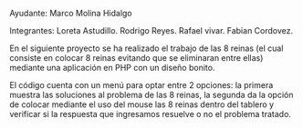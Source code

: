 Ayudante: Marco Molina Hidalgo

Integrantes:
Loreta Astudillo. 
Rodrigo Reyes.
Rafael vivar.
Fabian Cordovez.

En el siguiente proyecto se ha realizado el trabajo de las 8 reinas (el cual consiste en colocar 8 reinas evitando que se eliminaran entre ellas) mediante una aplicación en PHP con un diseño bonito. 

El código cuenta con un menú para optar entre 2 opciones: la primera muestra las soluciones al problema de las 8 reinas, la segunda da la opción de colocar mediante el uso del mouse las 8 reinas dentro del tablero y verificar si la respuesta que ingresamos resuelve o no el problema tratado.
